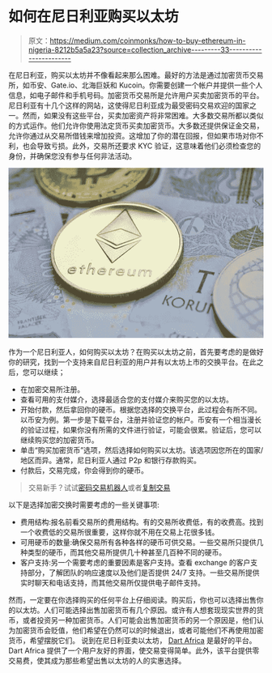# 如何在尼日利亚购买以太坊

> 原文：<https://medium.com/coinmonks/how-to-buy-ethereum-in-nigeria-8212b5a5a23?source=collection_archive---------33----------------------->

在尼日利亚，购买以太坊并不像看起来那么困难。最好的方法是通过加密货币交易所，如币安、Gate.io、北海巨妖和 Kucoin。你需要创建一个帐户并提供一些个人信息，如电子邮件和手机号码。加密货币交易所是允许用户买卖加密货币的平台。尼日利亚有十几个这样的网站，这使得尼日利亚成为最受密码交易欢迎的国家之一。然而，如果没有这些平台，买卖加密资产将非常困难。大多数交易所都以类似的方式运作。他们允许你使用法定货币买卖加密货币。大多数还提供保证金交易，允许你通过从交易所借钱来增加投资。这增加了你的潜在回报，但如果市场对你不利，也会导致亏损。此外，交易所还要求 KYC 验证，这意味着他们必须检查您的身份，并确保您没有参与任何非法活动。

![](img/60cfd7bbedfe7619572655a0c3371b78.png)

作为一个尼日利亚人，如何购买以太坊？在购买以太坊之前，首先要考虑的是做好你的研究，找到一个支持来自尼日利亚的用户并有以太坊上市的交换平台。在此之后，您可以继续；

*   在加密交易所注册。
*   查看可用的支付媒介，选择最适合您的支付媒介来购买您的以太坊。
*   开始付款，然后拿回你的硬币。根据您选择的交换平台，此过程会有所不同。以币安为例。第一步是下载平台，注册并验证您的帐户。币安有一个相当漫长的验证过程，如果你没有所需的文件进行验证，可能会很累。验证后，您可以继续购买您的加密货币。
*   单击“购买加密货币”选项，然后选择如何购买以太坊。该选项因您所在的国家/地区而异。通常，尼日利亚人通过 P2p 和银行存款购买。
*   付款后，交易完成，你会得到你的硬币。

> 交易新手？试试[密码交易机器人](/coinmonks/crypto-trading-bot-c2ffce8acb2a)或者[复制交易](/coinmonks/top-10-crypto-copy-trading-platforms-for-beginners-d0c37c7d698c)

以下是选择加密交换时需要考虑的一些关键事项:

*   费用结构:报名前看交易所的费用结构。有的交易所收费低，有的收费高。找到一个收费低的交易所很重要，这样你就不用在交易上花很多钱。
*   可用硬币的数量:确保交易所有各种各样的硬币可供交易。一些交易所只提供几种类型的硬币，而其他交易所提供几十种甚至几百种不同的硬币。
*   客户支持:另一个需要考虑的重要因素是客户支持。查看 exchange 的客户支持部分，了解团队的响应速度以及他们是否提供 24/7 支持。一些交易所提供实时聊天和电话支持，而其他交易所仅提供电子邮件支持。

然而，一定要在你选择购买的任何平台上仔细阅读。购买后，你也可以选择出售你的以太坊。人们可能选择出售加密货币有几个原因。或许有人想套现现实世界的货币，或者投资另一种加密货币。人们可能会出售加密货币的另一个原因是，他们认为加密货币会贬值，他们希望在仍然可以的时候退出，或者可能他们不再使用加密货币，希望摆脱它们。
说到在尼日利亚卖以太坊， [Dart Africa](http://dartafrica.io) 是最好的平台。Dart Africa 提供了一个用户友好的界面，使交易变得简单。此外，该平台提供零交易费，使其成为那些希望出售以太坊的人的实惠选择。